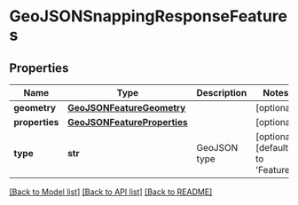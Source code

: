 # GeoJSONSnappingResponseFeatures

## Properties
Name | Type | Description | Notes
------------ | ------------- | ------------- | -------------
**geometry** | [**GeoJSONFeatureGeometry**](GeoJSONFeatureGeometry.md) |  | [optional] 
**properties** | [**GeoJSONFeatureProperties**](GeoJSONFeatureProperties.md) |  | [optional] 
**type** | **str** | GeoJSON type | [optional] [default to 'Feature']

[[Back to Model list]](../README.md#documentation_for_models) [[Back to API list]](../README.md#documentation_for_api_endpoints) [[Back to README]](../README.md)

